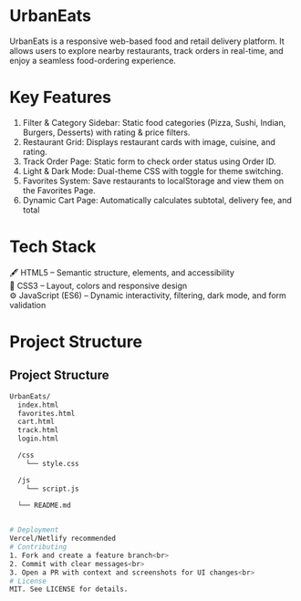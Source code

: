 # UrbanEats 
UrbanEats is a responsive web-based food and retail delivery platform. It allows users to explore nearby restaurants, track orders in real-time, and enjoy a seamless food-ordering experience.
# Key Features
1. Filter & Category Sidebar: Static food categories (Pizza, Sushi, Indian, Burgers, Desserts) with rating & price filters.<br>
2. Restaurant Grid: Displays restaurant cards with image, cuisine, and rating.<br>
3. Track Order Page: Static form to check order status using Order ID.<br>
4. Light & Dark Mode: Dual-theme CSS with toggle for theme switching.<br>
5. Favorites System: Save restaurants to localStorage and view them on the Favorites Page.<br>
6. Dynamic Cart Page: Automatically calculates subtotal, delivery fee, and total<br>
# Tech Stack
🖋️ HTML5 – Semantic structure, elements, and accessibility<br>
🎨 CSS3 – Layout, colors and responsive design<br>
⚙️ JavaScript (ES6) – Dynamic interactivity, filtering, dark mode, and form validation<br>
# Project Structure

## Project Structure

```bash
UrbanEats/
  index.html
  favorites.html
  cart.html
  track.html
  login.html

  /css
    └── style.css

  /js
    └── script.js

  └── README.md
        

# Deployment
Vercel/Netlify recommended
# Contributing
1. Fork and create a feature branch<br>
2. Commit with clear messages<br>
3. Open a PR with context and screenshots for UI changes<br>
# License
MIT. See LICENSE for details.

